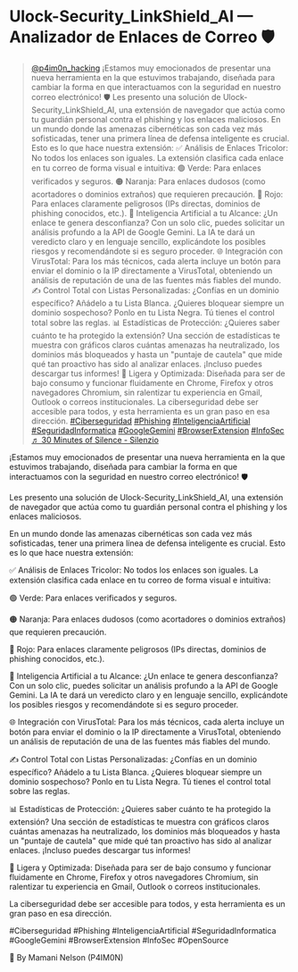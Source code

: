 # Ulock-Security_LinkShield_AI — Analizador de Enlaces de Correo 🛡️

<blockquote class="tiktok-embed" cite="https://www.tiktok.com/@p4im0n_hacking/video/7528964714014067974" data-video-id="7528964714014067974" style="max-width: 605px;min-width: 325px;" > <section> <a target="_blank" title="@p4im0n_hacking" href="https://www.tiktok.com/@p4im0n_hacking?refer=embed">@p4im0n_hacking</a> ¡Estamos muy emocionados de presentar una nueva herramienta en la que estuvimos trabajando, diseñada para cambiar la forma en que interactuamos con la seguridad en nuestro correo electrónico! 🛡️ Les presento una solución de Ulock-Security_LinkShield_AI, una extensión de navegador que actúa como tu guardián personal contra el phishing y los enlaces maliciosos. En un mundo donde las amenazas cibernéticas son cada vez más sofisticadas, tener una primera línea de defensa inteligente es crucial. Esto es lo que hace nuestra extensión: ✅ Análisis de Enlaces Tricolor: No todos los enlaces son iguales. La extensión clasifica cada enlace en tu correo de forma visual e intuitiva: 🟢 Verde: Para enlaces verificados y seguros. 🟠 Naranja: Para enlaces dudosos (como acortadores o dominios extraños) que requieren precaución. 🔴 Rojo: Para enlaces claramente peligrosos (IPs directas, dominios de phishing conocidos, etc.). 🧠 Inteligencia Artificial a tu Alcance: ¿Un enlace te genera desconfianza? Con un solo clic, puedes solicitar un análisis profundo a la API de Google Gemini. La IA te dará un veredicto claro y en lenguaje sencillo, explicándote los posibles riesgos y recomendándote si es seguro proceder. 🌐 Integración con VirusTotal: Para los más técnicos, cada alerta incluye un botón para enviar el dominio o la IP directamente a VirusTotal, obteniendo un análisis de reputación de una de las fuentes más fiables del mundo. ✍️ Control Total con Listas Personalizadas: ¿Confías en un dominio específico? Añádelo a tu Lista Blanca. ¿Quieres bloquear siempre un dominio sospechoso? Ponlo en tu Lista Negra. Tú tienes el control total sobre las reglas. 📊 Estadísticas de Protección: ¿Quieres saber cuánto te ha protegido la extensión? Una sección de estadísticas te muestra con gráficos claros cuántas amenazas ha neutralizado, los dominios más bloqueados y hasta un &#34;puntaje de cautela&#34; que mide qué tan proactivo has sido al analizar enlaces. ¡Incluso puedes descargar tus informes! 🚀 Ligera y Optimizada: Diseñada para ser de bajo consumo y funcionar fluidamente en Chrome, Firefox y otros navegadores Chromium, sin ralentizar tu experiencia en Gmail, Outlook o correos institucionales. La ciberseguridad debe ser accesible para todos, y esta herramienta es un gran paso en esa dirección. <a title="ciberseguridad" target="_blank" href="https://www.tiktok.com/tag/ciberseguridad?refer=embed">#Ciberseguridad</a> <a title="phishing" target="_blank" href="https://www.tiktok.com/tag/phishing?refer=embed">#Phishing</a> <a title="inteligenciaartificial" target="_blank" href="https://www.tiktok.com/tag/inteligenciaartificial?refer=embed">#InteligenciaArtificial</a> <a title="seguridadinformatica" target="_blank" href="https://www.tiktok.com/tag/seguridadinformatica?refer=embed">#SeguridadInformatica</a> <a title="googlegemini" target="_blank" href="https://www.tiktok.com/tag/googlegemini?refer=embed">#GoogleGemini</a> <a title="browserextension" target="_blank" href="https://www.tiktok.com/tag/browserextension?refer=embed">#BrowserExtension</a> <a title="infosec" target="_blank" href="https://www.tiktok.com/tag/infosec?refer=embed">#InfoSec</a> <a target="_blank" title="♬ 30 Minutes of Silence - Silenzio" href="https://www.tiktok.com/music/30-Minutes-of-Silence-7395517034299836417?refer=embed">♬ 30 Minutes of Silence - Silenzio</a> </section> </blockquote> <script async src="https://www.tiktok.com/embed.js"></script>

¡Estamos muy emocionados de presentar una nueva herramienta en la que estuvimos trabajando, diseñada para cambiar la forma en que interactuamos con la seguridad en nuestro correo electrónico! 🛡️

Les presento una solución de Ulock-Security_LinkShield_AI, una extensión de navegador que actúa como tu guardián personal contra el phishing y los enlaces maliciosos.

En un mundo donde las amenazas cibernéticas son cada vez más sofisticadas, tener una primera línea de defensa inteligente es crucial. Esto es lo que hace nuestra extensión:

✅ Análisis de Enlaces Tricolor: No todos los enlaces son iguales. La extensión clasifica cada enlace en tu correo de forma visual e intuitiva:

🟢 Verde: Para enlaces verificados y seguros.

🟠 Naranja: Para enlaces dudosos (como acortadores o dominios extraños) que requieren precaución.

🔴 Rojo: Para enlaces claramente peligrosos (IPs directas, dominios de phishing conocidos, etc.).

🧠 Inteligencia Artificial a tu Alcance: ¿Un enlace te genera desconfianza? Con un solo clic, puedes solicitar un análisis profundo a la API de Google Gemini. La IA te dará un veredicto claro y en lenguaje sencillo, explicándote los posibles riesgos y recomendándote si es seguro proceder.

🌐 Integración con VirusTotal: Para los más técnicos, cada alerta incluye un botón para enviar el dominio o la IP directamente a VirusTotal, obteniendo un análisis de reputación de una de las fuentes más fiables del mundo.

✍️ Control Total con Listas Personalizadas: ¿Confías en un dominio específico? Añádelo a tu Lista Blanca. ¿Quieres bloquear siempre un dominio sospechoso? Ponlo en tu Lista Negra. Tú tienes el control total sobre las reglas.

📊 Estadísticas de Protección: ¿Quieres saber cuánto te ha protegido la extensión? Una sección de estadísticas te muestra con gráficos claros cuántas amenazas ha neutralizado, los dominios más bloqueados y hasta un "puntaje de cautela" que mide qué tan proactivo has sido al analizar enlaces. ¡Incluso puedes descargar tus informes!

🚀 Ligera y Optimizada: Diseñada para ser de bajo consumo y funcionar fluidamente en Chrome, Firefox y otros navegadores Chromium, sin ralentizar tu experiencia en Gmail, Outlook o correos institucionales.

La ciberseguridad debe ser accesible para todos, y esta herramienta es un gran paso en esa dirección.

#Ciberseguridad #Phishing #InteligenciaArtificial #SeguridadInformatica #GoogleGemini #BrowserExtension #InfoSec #OpenSource

🚩 By Mamani Nelson (P4IM0N)
